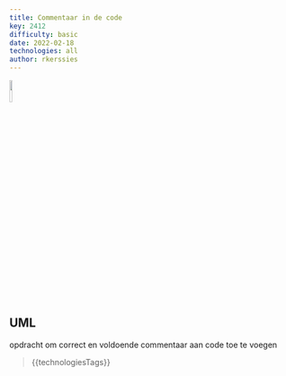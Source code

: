 ```yaml
---
title: Commentaar in de code
key: 2412
difficulty: basic
date: 2022-02-18
technologies: all
author: rkerssies
---
```



<img src="{{ '/_assets/themas/process.png' | url }}" style="width:10%;">


## UML
opdracht om correct en voldoende commentaar aan code toe te voegen

> {{technologiesTags}}
